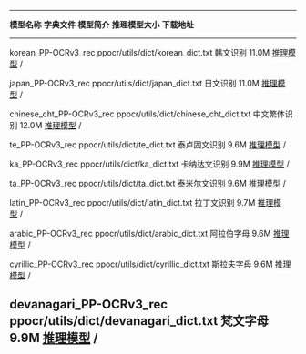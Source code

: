   --------------------------------------------------------------------------------------------------------------------------------------------------------------------------------------------------------------------------------------------
  **模型名称**               **字典文件**                            **模型简介**   **推理模型大小**   **下载地址**
  -------------------------- --------------------------------------- -------------- ------------------ ---------------------------------------------------------------------------------------------------------------------------------------
  korean_PP-OCRv3_rec        ppocr/utils/dict/korean_dict.txt        韩文识别       11.0M              [推理模型](https://gitee.com/link?target=https://paddleocr.bj.bcebos.com/PP-OCRv3/multilingual/korean_PP-OCRv3_rec_infer.tar) / 

  japan_PP-OCRv3_rec         ppocr/utils/dict/japan_dict.txt         日文识别       11.0M              [推理模型](https://gitee.com/link?target=https://paddleocr.bj.bcebos.com/PP-OCRv3/multilingual/japan_PP-OCRv3_rec_infer.tar) / 

  chinese_cht_PP-OCRv3_rec   ppocr/utils/dict/chinese_cht_dict.txt   中文繁体识别   12.0M              [推理模型](https://gitee.com/link?target=https://paddleocr.bj.bcebos.com/PP-OCRv3/multilingual/chinese_cht_PP-OCRv3_rec_infer.tar) / 

  te_PP-OCRv3_rec            ppocr/utils/dict/te_dict.txt            泰卢固文识别   9.6M               [推理模型](https://gitee.com/link?target=https://paddleocr.bj.bcebos.com/PP-OCRv3/multilingual/te_PP-OCRv3_rec_infer.tar) / 

  ka_PP-OCRv3_rec            ppocr/utils/dict/ka_dict.txt            卡纳达文识别   9.9M               [推理模型](https://gitee.com/link?target=https://paddleocr.bj.bcebos.com/PP-OCRv3/multilingual/ka_PP-OCRv3_rec_infer.tar) / 

  ta_PP-OCRv3_rec            ppocr/utils/dict/ta_dict.txt            泰米尔文识别   9.6M               [推理模型](https://gitee.com/link?target=https://paddleocr.bj.bcebos.com/PP-OCRv3/multilingual/ta_PP-OCRv3_rec_infer.tar) / 

  latin_PP-OCRv3_rec         ppocr/utils/dict/latin_dict.txt         拉丁文识别     9.7M               [推理模型](https://gitee.com/link?target=https://paddleocr.bj.bcebos.com/PP-OCRv3/multilingual/latin_PP-OCRv3_rec_infer.tar) / 

  arabic_PP-OCRv3_rec        ppocr/utils/dict/arabic_dict.txt        阿拉伯字母     9.6M               [推理模型](https://gitee.com/link?target=https://paddleocr.bj.bcebos.com/PP-OCRv3/multilingual/arabic_PP-OCRv3_rec_infer.tar) / 

  cyrillic_PP-OCRv3_rec      ppocr/utils/dict/cyrillic_dict.txt      斯拉夫字母     9.6M               [推理模型](https://gitee.com/link?target=https://paddleocr.bj.bcebos.com/PP-OCRv3/multilingual/cyrillic_PP-OCRv3_rec_infer.tar) / 

  devanagari_PP-OCRv3_rec    ppocr/utils/dict/devanagari_dict.txt    梵文字母       9.9M               [推理模型](https://gitee.com/link?target=https://paddleocr.bj.bcebos.com/PP-OCRv3/multilingual/devanagari_PP-OCRv3_rec_infer.tar) / 
  --------------------------------------------------------------------------------------------------------------------------------------------------------------------------------------------------------------------------------------------
